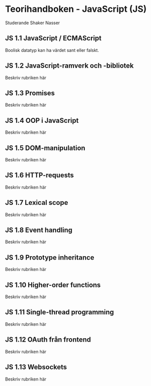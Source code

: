 # Teorihandboken - JavaScript (JS)
Studerande Shaker Nasser 

## JS 1.1 JavaScript / ECMAScript

Boolisk datatyp kan ha värdet sant eller falskt.

## JS 1.2 JavaScript-ramverk och -bibliotek
Beskriv rubriken här

## JS 1.3 Promises
Beskriv rubriken här

## JS 1.4 OOP i JavaScript
Beskriv rubriken här

## JS 1.5 DOM-manipulation
Beskriv rubriken här

## JS 1.6 HTTP-requests
Beskriv rubriken här

## JS 1.7 Lexical scope
Beskriv rubriken här

## JS 1.8 Event handling
Beskriv rubriken här

## JS 1.9 Prototype inheritance
Beskriv rubriken här

## JS 1.10 Higher-order functions
Beskriv rubriken här

## JS 1.11 Single-thread programming
Beskriv rubriken här

## JS 1.12 OAuth från frontend
Beskriv rubriken här

## JS 1.13 Websockets
Beskriv rubriken här

